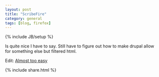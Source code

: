 ```yaml
---
layout: post
title: "ScribeFire"
category: general
tags: [blog, firefox]
---
```

{% include JB/setup %}

Is quite nice I have to say. Still have to figure out how to make
drupal allow for something else but filtered html.

Edit: [Almost too easy](http://drupal.org/node/202947)

{% include share.html %}

